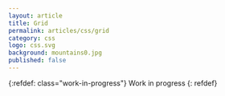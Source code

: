 ```yaml
---
layout: article
title: Grid
permalink: articles/css/grid
category: css
logo: css.svg
background: mountains0.jpg
published: false
---
```


{:refdef: class="work-in-progress"}
Work in progress
{: refdef}
